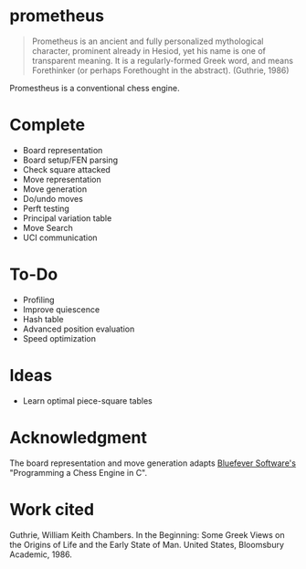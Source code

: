 # prometheus
> Prometheus is an ancient and fully personalized mythological 
> character, prominent already in Hesiod, yet his name is one of 
> transparent meaning. It is a regularly-formed Greek word, and
> means Forethinker (or perhaps Forethought in the abstract). (Guthrie, 1986)

Promestheus is a conventional chess engine. 

# Complete
- Board representation
- Board setup/FEN parsing
- Check square attacked
- Move representation
- Move generation
- Do/undo moves
- Perft testing
- Principal variation table
- Move Search
- UCI communication

# To-Do
- Profiling
- Improve quiescence
- Hash table
- Advanced position evaluation
- Speed optimization

# Ideas
- Learn optimal piece-square tables

# Acknowledgment
The board representation and move generation adapts [Bluefever Software's](https://www.youtube.com/channel/UCFkfibjxPzrP0e2WIa8aJCg) "Programming a Chess Engine in C".

# Work cited
Guthrie, William Keith Chambers. In the Beginning: Some Greek Views on the Origins of Life and the Early State of Man. United States, Bloomsbury Academic, 1986.
